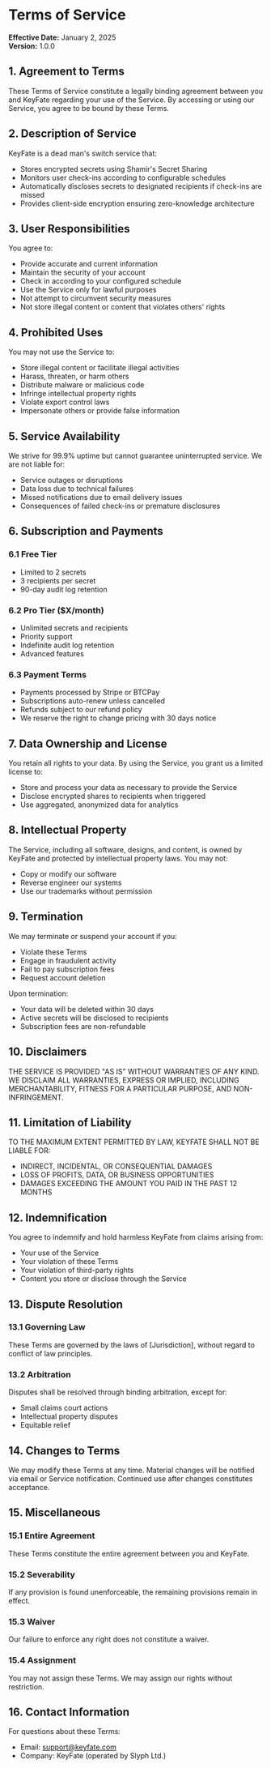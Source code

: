# Terms of Service

**Effective Date:** January 2, 2025\
**Version:** 1.0.0

## 1. Agreement to Terms

These Terms of Service constitute a legally binding agreement between you and
KeyFate regarding your use of the Service. By accessing or using our Service,
you agree to be bound by these Terms.

## 2. Description of Service

KeyFate is a dead man's switch service that:

- Stores encrypted secrets using Shamir's Secret Sharing
- Monitors user check-ins according to configurable schedules
- Automatically discloses secrets to designated recipients if check-ins are
  missed
- Provides client-side encryption ensuring zero-knowledge architecture

## 3. User Responsibilities

You agree to:

- Provide accurate and current information
- Maintain the security of your account
- Check in according to your configured schedule
- Use the Service only for lawful purposes
- Not attempt to circumvent security measures
- Not store illegal content or content that violates others' rights

## 4. Prohibited Uses

You may not use the Service to:

- Store illegal content or facilitate illegal activities
- Harass, threaten, or harm others
- Distribute malware or malicious code
- Infringe intellectual property rights
- Violate export control laws
- Impersonate others or provide false information

## 5. Service Availability

We strive for 99.9% uptime but cannot guarantee uninterrupted service. We are
not liable for:

- Service outages or disruptions
- Data loss due to technical failures
- Missed notifications due to email delivery issues
- Consequences of failed check-ins or premature disclosures

## 6. Subscription and Payments

### 6.1 Free Tier

- Limited to 2 secrets
- 3 recipients per secret
- 90-day audit log retention

### 6.2 Pro Tier ($X/month)

- Unlimited secrets and recipients
- Priority support
- Indefinite audit log retention
- Advanced features

### 6.3 Payment Terms

- Payments processed by Stripe or BTCPay
- Subscriptions auto-renew unless cancelled
- Refunds subject to our refund policy
- We reserve the right to change pricing with 30 days notice

## 7. Data Ownership and License

You retain all rights to your data. By using the Service, you grant us a limited
license to:

- Store and process your data as necessary to provide the Service
- Disclose encrypted shares to recipients when triggered
- Use aggregated, anonymized data for analytics

## 8. Intellectual Property

The Service, including all software, designs, and content, is owned by KeyFate
and protected by intellectual property laws. You may not:

- Copy or modify our software
- Reverse engineer our systems
- Use our trademarks without permission

## 9. Termination

We may terminate or suspend your account if you:

- Violate these Terms
- Engage in fraudulent activity
- Fail to pay subscription fees
- Request account deletion

Upon termination:

- Your data will be deleted within 30 days
- Active secrets will be disclosed to recipients
- Subscription fees are non-refundable

## 10. Disclaimers

THE SERVICE IS PROVIDED "AS IS" WITHOUT WARRANTIES OF ANY KIND. WE DISCLAIM ALL
WARRANTIES, EXPRESS OR IMPLIED, INCLUDING MERCHANTABILITY, FITNESS FOR A
PARTICULAR PURPOSE, AND NON-INFRINGEMENT.

## 11. Limitation of Liability

TO THE MAXIMUM EXTENT PERMITTED BY LAW, KEYFATE SHALL NOT BE LIABLE FOR:

- INDIRECT, INCIDENTAL, OR CONSEQUENTIAL DAMAGES
- LOSS OF PROFITS, DATA, OR BUSINESS OPPORTUNITIES
- DAMAGES EXCEEDING THE AMOUNT YOU PAID IN THE PAST 12 MONTHS

## 12. Indemnification

You agree to indemnify and hold harmless KeyFate from claims arising from:

- Your use of the Service
- Your violation of these Terms
- Your violation of third-party rights
- Content you store or disclose through the Service

## 13. Dispute Resolution

### 13.1 Governing Law

These Terms are governed by the laws of [Jurisdiction], without regard to
conflict of law principles.

### 13.2 Arbitration

Disputes shall be resolved through binding arbitration, except for:

- Small claims court actions
- Intellectual property disputes
- Equitable relief

## 14. Changes to Terms

We may modify these Terms at any time. Material changes will be notified via
email or Service notification. Continued use after changes constitutes
acceptance.

## 15. Miscellaneous

### 15.1 Entire Agreement

These Terms constitute the entire agreement between you and KeyFate.

### 15.2 Severability

If any provision is found unenforceable, the remaining provisions remain in
effect.

### 15.3 Waiver

Our failure to enforce any right does not constitute a waiver.

### 15.4 Assignment

You may not assign these Terms. We may assign our rights without restriction.

## 16. Contact Information

For questions about these Terms:

- Email: support@keyfate.com
- Company: KeyFate (operated by Slyph Ltd.)
